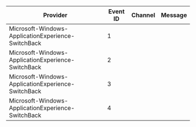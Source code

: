 Provider                                            |  Event ID  |  Channel  |  Message
----------------------------------------------------|------------|-----------|---------
Microsoft-Windows-ApplicationExperience-SwitchBack  |  1         |           |
Microsoft-Windows-ApplicationExperience-SwitchBack  |  2         |           |
Microsoft-Windows-ApplicationExperience-SwitchBack  |  3         |           |
Microsoft-Windows-ApplicationExperience-SwitchBack  |  4         |           |